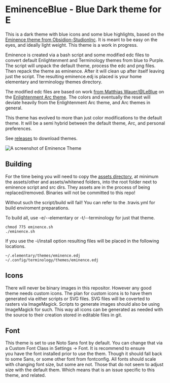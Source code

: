 # EminenceBlue - Blue Dark theme for E

This is a dark theme with blue icons and some blue highlights, based on the [Eminence theme from Obsidion-StudionInc](https://github.com/Obsidian-StudiosInc/eminence/releases). It is 
meant to be easy on the eyes, and ideally light weight. This theme is a 
work in progress.

Eminence is created via a bash script and some modified edc files to 
convert default Enlightenment and Terminology themes from blue to 
Purple. The script will unpack the default theme, process the edc and 
png files. Then repack the theme as eminence. After it will clean up 
after itself leaving just the script. The resulting eminence.edj is 
placed is your home elementary and terminology themes directory.

The modified edc files are based on work
[from Matthias Wauer/@LeBlue](https://github.com/LeBlue) on the
[Enlightenment Arc theme](https://github.com/LeBlue/enlightenment-arc-theme).
The colors and eventually the reset will deviate heavily from the 
Enlightenment Arc theme, and Arc themes in general.

This theme has evolved to more than just color modifications to the 
default theme. It will be a semi hybrid between the default theme, Arc, 
and personal preferences.

See [releases](https://github.com/nathanrvance/eminence-blue/releases) 
to download themes.

![A screenshot of Eminence Theme](https://user-images.githubusercontent.com/12835340/28030854-6c079512-6573-11e7-8851-8311662ec359.jpg)

## Building
For the time being you will need to copy the
[assets directory](https://github.com/LeBlue/enlightenment-arc-theme/tree/master/assets),
at minimum the assets/other and assets/whitened folders, into the root 
folder next to eminence script and src dirs. They assets are in the 
process of being replaced/removed. Binaries will not be committed to 
this repo!

Without such the script/build will fail! You can refer to the 
.travis.yml for build enviroment preparations.

To build all, use -e/--elementary or -t/--terminology for just that theme.
```
chmod 775 eminence.sh
./eminence.sh

```

If you use the -i/install option resulting files will be placed in the 
following locations.

```
~/.elementary/themes/eminence.edj
~/.config/terminology/themes/eminence.edj
```

## Icons
There will never be binary images in this repositor. However any good 
theme needs custom icons. The plan for custom icons is to have them 
generated via either scripts or SVG files. SVG files will be coverted to 
rasters via ImageMagick. Scripts to generate images should also be using 
ImageMagick for such. This way all icons can be generated as needed with 
the source to their creation stored in editable files in git.

## Font
This theme is set to use Noto Sans font by default. You can change that 
via a Custom Font Class in Settings -> Font. It is recommend to ensure  
you have the font installed prior to use the them. Though it should fall 
back to some Sans, or some other font from fontconfig. All fonts should 
scale with changing font size, but some are not. Those that do not seem 
to adjust size with the default them. Which means that is an issue 
specific to this theme, and related.
